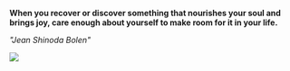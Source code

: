 **When you recover or discover something that nourishes your soul and brings joy, care enough about yourself to make room for it in your life.**

*"Jean Shinoda Bolen"*

![](https://api.nosense.lol/ghvc/?username=cdfrm)